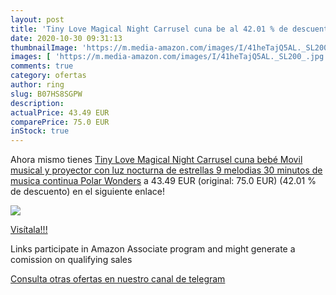 ```yaml
---
layout: post
title: 'Tiny Love Magical Night Carrusel cuna be al 42.01 % de descuento'
date: 2020-10-30 09:31:13
thumbnailImage: 'https://m.media-amazon.com/images/I/41heTajQ5AL._SL200_.jpg'
images: [ 'https://m.media-amazon.com/images/I/41heTajQ5AL._SL200_.jpg' ]
comments: true
category: ofertas
author: ring
slug: B07HS8SGPW
description:
actualPrice: 43.49 EUR
comparePrice: 75.0 EUR
inStock: true
---
```


Ahora mismo tienes [Tiny Love Magical Night Carrusel cuna bebé  Movil musical y proyector con luz nocturna de estrellas  9 melodias 30 minutos de musica continua  Polar Wonders](https://www.amazon.es/dp/B07HS8SGPW/?tag=tolees-21) a 43.49 EUR (original: 75.0 EUR) (42.01 %  de descuento) en el siguiente enlace!

[![](https://m.media-amazon.com/images/I/41heTajQ5AL._SL200_.jpg)](https://www.amazon.es/dp/B07HS8SGPW/?tag=tolees-21)

[Visítala!!!](https://www.amazon.es/dp/B07HS8SGPW/?tag=tolees-21)

Links participate in Amazon Associate program and might generate a comission on qualifying sales

[Consulta otras ofertas en nuestro canal de telegram](https://t.me/s/ofertas25)
